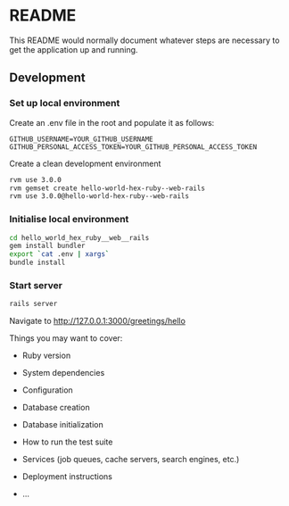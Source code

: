 # README

This README would normally document whatever steps are necessary to get the
application up and running.


## Development
### Set up local environment
Create an .env file in the root and populate it as follows:
```
GITHUB_USERNAME=YOUR_GITHUB_USERNAME
GITHUB_PERSONAL_ACCESS_TOKEN=YOUR_GITHUB_PERSONAL_ACCESS_TOKEN

```
Create a clean development environment
```bash
rvm use 3.0.0
rvm gemset create hello-world-hex-ruby--web-rails
rvm use 3.0.0@hello-world-hex-ruby--web-rails

```

### Initialise local environment
```bash
cd hello_world_hex_ruby__web__rails
gem install bundler
export `cat .env | xargs`
bundle install

```


### Start server
```bash
rails server

```
Navigate to http://127.0.0.1:3000/greetings/hello


Things you may want to cover:

* Ruby version

* System dependencies

* Configuration

* Database creation

* Database initialization

* How to run the test suite

* Services (job queues, cache servers, search engines, etc.)

* Deployment instructions

* ...
